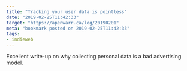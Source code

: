 ```yaml
---
title: "Tracking your user data is pointless"
date: "2019-02-25T11:42:33"
target: "https://apenwarr.ca/log/20190201"
meta: "bookmark posted on 2019-02-25T11:42:33"
tags:
- indieweb
---
```

Excellent write-up on why collecting personal data is a bad advertising model.
